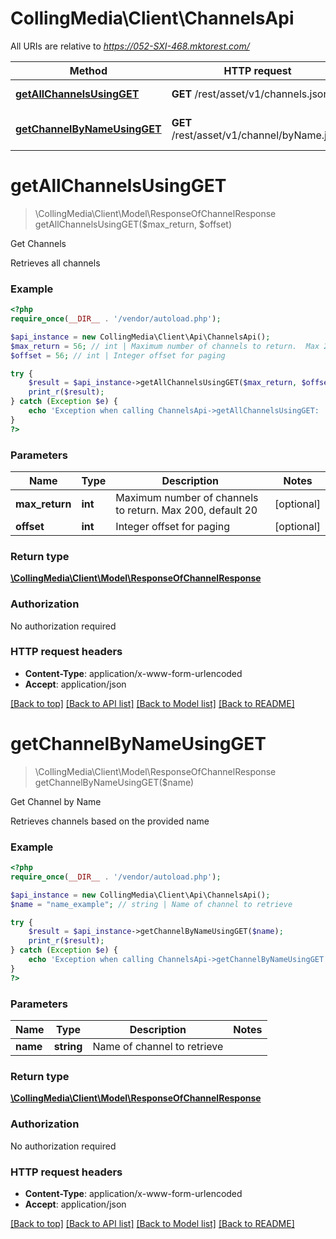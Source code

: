 # CollingMedia\Client\ChannelsApi

All URIs are relative to *https://052-SXI-468.mktorest.com/*

Method | HTTP request | Description
------------- | ------------- | -------------
[**getAllChannelsUsingGET**](ChannelsApi.md#getAllChannelsUsingGET) | **GET** /rest/asset/v1/channels.json | Get Channels
[**getChannelByNameUsingGET**](ChannelsApi.md#getChannelByNameUsingGET) | **GET** /rest/asset/v1/channel/byName.json | Get Channel by Name


# **getAllChannelsUsingGET**
> \CollingMedia\Client\Model\ResponseOfChannelResponse getAllChannelsUsingGET($max_return, $offset)

Get Channels

Retrieves all channels

### Example
```php
<?php
require_once(__DIR__ . '/vendor/autoload.php');

$api_instance = new CollingMedia\Client\Api\ChannelsApi();
$max_return = 56; // int | Maximum number of channels to return.  Max 200, default 20
$offset = 56; // int | Integer offset for paging

try {
    $result = $api_instance->getAllChannelsUsingGET($max_return, $offset);
    print_r($result);
} catch (Exception $e) {
    echo 'Exception when calling ChannelsApi->getAllChannelsUsingGET: ', $e->getMessage(), PHP_EOL;
}
?>
```

### Parameters

Name | Type | Description  | Notes
------------- | ------------- | ------------- | -------------
 **max_return** | **int**| Maximum number of channels to return.  Max 200, default 20 | [optional]
 **offset** | **int**| Integer offset for paging | [optional]

### Return type

[**\CollingMedia\Client\Model\ResponseOfChannelResponse**](../Model/ResponseOfChannelResponse.md)

### Authorization

No authorization required

### HTTP request headers

 - **Content-Type**: application/x-www-form-urlencoded
 - **Accept**: application/json

[[Back to top]](#) [[Back to API list]](../../README.md#documentation-for-api-endpoints) [[Back to Model list]](../../README.md#documentation-for-models) [[Back to README]](../../README.md)

# **getChannelByNameUsingGET**
> \CollingMedia\Client\Model\ResponseOfChannelResponse getChannelByNameUsingGET($name)

Get Channel by Name

Retrieves channels based on the provided name

### Example
```php
<?php
require_once(__DIR__ . '/vendor/autoload.php');

$api_instance = new CollingMedia\Client\Api\ChannelsApi();
$name = "name_example"; // string | Name of channel to retrieve

try {
    $result = $api_instance->getChannelByNameUsingGET($name);
    print_r($result);
} catch (Exception $e) {
    echo 'Exception when calling ChannelsApi->getChannelByNameUsingGET: ', $e->getMessage(), PHP_EOL;
}
?>
```

### Parameters

Name | Type | Description  | Notes
------------- | ------------- | ------------- | -------------
 **name** | **string**| Name of channel to retrieve |

### Return type

[**\CollingMedia\Client\Model\ResponseOfChannelResponse**](../Model/ResponseOfChannelResponse.md)

### Authorization

No authorization required

### HTTP request headers

 - **Content-Type**: application/x-www-form-urlencoded
 - **Accept**: application/json

[[Back to top]](#) [[Back to API list]](../../README.md#documentation-for-api-endpoints) [[Back to Model list]](../../README.md#documentation-for-models) [[Back to README]](../../README.md)

